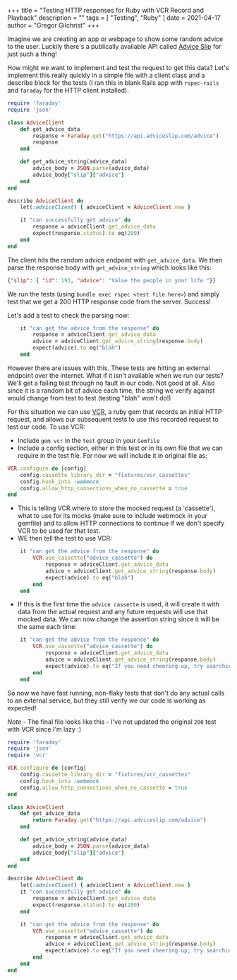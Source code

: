 +++
title = "Testing HTTP responses for Ruby with VCR Record and Playback"
description = ""
tags = [
"Testing",
"Ruby"
]
date = 2021-04-17
author = "Gregor Gilchrist"
+++

Imagine we are creating an app or webpage to show some random advice to the user. Luckily there's a publically available API called [Advice Slip](https://api.adviceslip.com/) for just such a thing!

How might we want to implement and test the request to get this data? Let's implement this really quickly in a simple file with a client class and a describe block for the tests (I ran this in blank Rails app with `rspec-rails` and `faraday` for the HTTP client installed).

```ruby
require 'faraday'
require 'json'

class AdviceClient
    def get_advice_data
        response = Faraday.get("https://api.adviceslip.com/advice")
        response
    end

    def get_advice_string(advice_data)
        advice_body = JSON.parse(advice_data)
        advice_body["slip"]["advice"]
    end
end

describe AdviceClient do
    let(:adviceClient) { adviceClient = AdviceClient.new }

    it "can successfully get advice" do
        response = adviceClient.get_advice_data
        expect(response.status).to eq(200)
    end  
end
```

The client hits the random advice endpoint with `get_advice_data`. We then parse the response body with `get_advice_string` which looks like this:

```json
{"slip": { "id": 193, "advice": "Value the people in your life."}}
```

We run the tests (using `bundle exec rspec <test file here>`) and simply test that we get a 200 HTTP response code from the server. Success!

Let's add a test to check the parsing now:

```ruby
    it "can get the advice from the response" do
        response = adviceClient.get_advice_data
        advice = adviceClient.get_advice_string(response.body)
        expect(advice).to eq("blah")
    end  
```

However there are issues with this. These tests are hitting an external endpoint over the internet. What if it isn't available when we run our tests? We'll get a failing test through no fault in our code. Not good at all. Also since it is a random bit of advice each time, the string we verify against would change from test to test (testing "blah" won't do!)

For this situation we can use [VCR](https://github.com/vcr/vcr), a ruby gem that records an initial HTTP request, and allows our subsequent tests to use this recorded request to test our code. To use VCR:

- Include `gem vcr` in the `test` group in your `Gemfile`
- Include a config section, either in this test or in its own file that we can require in the test file. For now we will include it in original file as:

```ruby
VCR.configure do |config|
    config.cassette_library_dir = "fixtures/vcr_cassettes"
    config.hook_into :webmock
    config.allow_http_connections_when_no_cassette = true
end
```

- This is telling VCR where to store the mocked request (a 'cassette'), what to use for its mocks (make sure to include webmock in your gemfile) and to allow HTTP connections to continue if we don't specify VCR to be used for that test.
- WE then tell the test to use VCR:

```ruby
    it "can get the advice from the response" do
        VCR.use_cassette("advice_cassette") do
            response = adviceClient.get_advice_data
            advice = adviceClient.get_advice_string(response.body)
            expect(advice).to eq("blah")
        end
    end  
```

- If this is the first time the `advice cassette` is used, it will create it with data from the actual request and any future requests will use that mocked data. We can now change the assertion string since it will be the same each time:

```ruby
    it "can get the advice from the response" do
        VCR.use_cassette("advice_cassette") do
            response = adviceClient.get_advice_data
            advice = adviceClient.get_advice_string(response.body)
            expect(advice).to eq("If you need cheering up, try searching online for photos of kittens.")
        end
    end  
```

So now we have fast running, non-flaky tests that don't do any actual calls to an external service, but they still verify we our code is working as expected!

*Note* - The final file looks like this - I've not updated the original `200` test with VCR since I'm lazy :)

```ruby
require 'faraday'
require 'json'
require 'vcr'

VCR.configure do |config|
    config.cassette_library_dir = "fixtures/vcr_cassettes"
    config.hook_into :webmock
    config.allow_http_connections_when_no_cassette = true
end

class AdviceClient
    def get_advice_data
        return Faraday.get("https://api.adviceslip.com/advice")
    end

    def get_advice_string(advice_data)
        advice_body = JSON.parse(advice_data)
        advice_body["slip"]["advice"]
    end
end

describe AdviceClient do
    let(:adviceClient) { adviceClient = AdviceClient.new }
    it "can successfully get advice" do
        response = adviceClient.get_advice_data
        expect(response.status).to eq(200)
    end  

    it "can get the advice from the response" do
        VCR.use_cassette("advice_cassette") do
            response = adviceClient.get_advice_data
            advice = adviceClient.get_advice_string(response.body)
            expect(advice).to eq("If you need cheering up, try searching online for photos of kittens.")
        end
    end  
end
```
